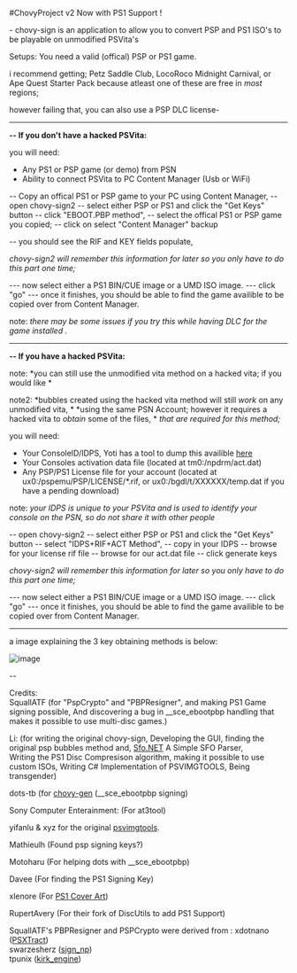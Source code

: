 #ChovyProject v2
Now with PS1 Support !

\- chovy-sign is an application to allow you to convert PSP and PS1 ISO's to be playable on unmodified PSVita's

Setups:
You need a valid (offical) PSP or PS1 game.

i recommend getting; Petz Saddle Club, LocoRoco Midnight Carnival, or Ape Quest Starter Pack
because atleast one of these are free in *most* regions; 

however failing that, you can also use a PSP DLC license- 

----
**-- If you don't have a hacked PSVita:**

you will need: 
- Any PS1 or PSP game (or demo) from PSN
- Ability to connect PSVita to PC Content Manager (Usb or WiFi)

-- Copy an offical PS1 or PSP game to your PC using Content Manager,
-- open chovy-sign2
-- select either PSP or PS1 and click the "Get Keys" button
-- click "EBOOT.PBP method", 
-- select the offical PS1 or PSP game you copied;
-- click on select "Content Manager" backup

-- you should see the RIF and KEY fields populate,

*chovy-sign2 will remember this information for later so you only have to do this part one time;*

--- now select either a PS1 BIN/CUE image or a UMD ISO image.
--- click "go"
--- once it finishes, you should be able to find the game availible to be copied over from Content Manager.


note: *there may be some issues if you try this while having DLC for the game installed .*

----
**-- If you have a hacked PSVita:**

note: *you can still use the unmodified vita method on a hacked vita; if you would like *

note2: *bubbles created using the hacked vita method will still *work* on any unmodified vita, *
*using the same PSN Account; however it requires a hacked vita to *obtain* some of the files, *
*that are required for this method;*

you will need: 
- Your ConsoleID/IDPS, Yoti has a tool to dump this availible [here](https://github.com/Yoti/psv_idpsdump/releases/)
- Your Consoles activation data file (located at tm0:/npdrm/act.dat)
- Any PSP/PS1 License file for your account (located at ux0:/pspemu/PSP/LICENSE/*.rif, or ux0:/bgdl/t/XXXXXX/temp.dat if you have a pending download)

note: *your IDPS is unique to your PSVita and is used to identify your console on the PSN, so do not share it with other people*

-- open chovy-sign2
-- select either PSP or PS1 and click the "Get Keys" button
-- select "IDPS+RIF+ACT Method",
-- copy in your IDPS
-- browse for your license rif file
-- browse for our act.dat file
-- click generate keys

*chovy-sign2 will remember this information for later so you only have to do this part one time;*

--- now select either a PS1 BIN/CUE image or a UMD ISO image.
--- click "go"
--- once it finishes, you should be able to find the game availible to be copied over from Content Manager.

-----

a image explaining the 3 key obtaining methods is below:

![image](https://silica.codes/SilicaAndPina/chovy-sign/raw/branch/master/Methods.png)

-- 


Credits:    
SquallATF (for "PspCrypto" and "PBPResigner", and making PS1 Game signing possible,
And discovering a bug in \_\_sce_ebootpbp handling that makes it possible to use multi-disc games.)

Li: (for writing the original chovy-sign,
Developing the GUI, finding the original psp bubbles method and,
[Sfo.NET](https://github.com/KuromeSan/Sfo.NET/blob/master/README.md) A Simple SFO Parser,             
Writing the PS1 Disc Compresison algorithm, making it possible to use custom ISOs,
Writing C# Implementation of PSVIMGTOOLS,
Being transgender)

				
dots-tb (for [chovy-gen](https://github.com/dots-tb/chovy-gen) (\_\_sce_ebootpbp signing)         

Sony Computer Enterainment: (For at3tool)

yifanlu & xyz for the original [psvimgtools](https://github.com/yifanlu/psvimgtools). 

Mathieulh (Found psp signing keys?)            

Motoharu (For helping dots with \_\_sce_ebootpbp)                 

Davee (For finding the PS1 Signing Key)

xlenore (For [PS1 Cover Art](https://github.com/xlenore/psx-covers))              

RupertAvery (For their fork of DiscUtils to add PS1 Support)  


SquallATF's PBPResigner and PSPCrypto were derived from :
xdotnano ([PSXTract](https://github.com/xdotnano/PSXtract))             
swarzesherz ([sign_np](https://github.com/swarzesherz/sign_np))             
tpunix ([kirk_engine](https://github.com/tpunix/kirk_engine))             
	